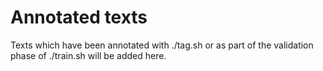 # Annotated texts
Texts which have been annotated with ./tag.sh or as part of the validation phase of ./train.sh will be added here.